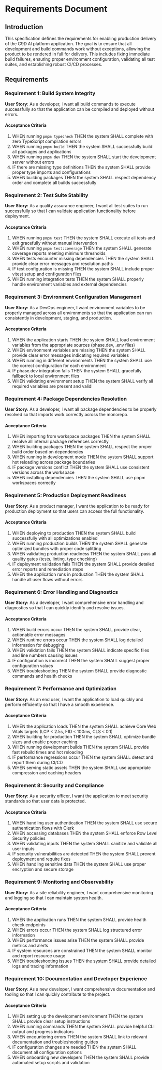 # Requirements Document

## Introduction

This specification defines the requirements for enabling production delivery of the C9D AI platform application. The goal is to ensure that all development and build commands work without exceptions, allowing the product to be rendered in full for delivery. This includes fixing immediate build failures, ensuring proper environment configuration, validating all test suites, and establishing robust CI/CD processes.

## Requirements

### Requirement 1: Build System Integrity

**User Story:** As a developer, I want all build commands to execute successfully so that the application can be compiled and deployed without errors.

#### Acceptance Criteria

1. WHEN running `pnpm typecheck` THEN the system SHALL complete with zero TypeScript compilation errors
2. WHEN running `pnpm build` THEN the system SHALL successfully build all packages and applications
3. WHEN running `pnpm dev` THEN the system SHALL start the development server without errors
4. IF there are missing type definitions THEN the system SHALL provide proper type imports and configurations
5. WHEN building packages THEN the system SHALL respect dependency order and complete all builds successfully

### Requirement 2: Test Suite Stability

**User Story:** As a quality assurance engineer, I want all test suites to run successfully so that I can validate application functionality before deployment.

#### Acceptance Criteria

1. WHEN running `pnpm test` THEN the system SHALL execute all tests and exit gracefully without manual intervention
2. WHEN running `pnpm test:coverage` THEN the system SHALL generate coverage reports meeting minimum thresholds
3. WHEN tests encounter missing dependencies THEN the system SHALL provide clear error messages and resolution paths
4. IF test configuration is missing THEN the system SHALL include proper vitest setup and configuration files
5. WHEN running integration tests THEN the system SHALL properly handle environment variables and external dependencies

### Requirement 3: Environment Configuration Management

**User Story:** As a DevOps engineer, I want environment variables to be properly managed across all environments so that the application can run consistently in development, staging, and production.

#### Acceptance Criteria

1. WHEN the application starts THEN the system SHALL load environment variables from the appropriate sources (phase.dev, .env files)
2. WHEN environment variables are missing THEN the system SHALL provide clear error messages indicating required variables
3. WHEN running in different environments THEN the system SHALL use the correct configuration for each environment
4. IF phase.dev integration fails THEN the system SHALL gracefully fallback to local environment files
5. WHEN validating environment setup THEN the system SHALL verify all required variables are present and valid

### Requirement 4: Package Dependencies Resolution

**User Story:** As a developer, I want all package dependencies to be properly resolved so that imports work correctly across the monorepo.

#### Acceptance Criteria

1. WHEN importing from workspace packages THEN the system SHALL resolve all internal package references correctly
2. WHEN building packages THEN the system SHALL respect the proper build order based on dependencies
3. WHEN running in development mode THEN the system SHALL support hot reloading across package boundaries
4. IF package versions conflict THEN the system SHALL use consistent versions across the workspace
5. WHEN installing dependencies THEN the system SHALL use pnpm workspaces correctly

### Requirement 5: Production Deployment Readiness

**User Story:** As a product manager, I want the application to be ready for production deployment so that users can access the full functionality.

#### Acceptance Criteria

1. WHEN deploying to production THEN the system SHALL build successfully with all optimizations enabled
2. WHEN running production builds THEN the system SHALL generate optimized bundles with proper code splitting
3. WHEN validating production readiness THEN the system SHALL pass all quality gates (tests, linting, type checking)
4. IF deployment validation fails THEN the system SHALL provide detailed error reports and remediation steps
5. WHEN the application runs in production THEN the system SHALL handle all user flows without errors

### Requirement 6: Error Handling and Diagnostics

**User Story:** As a developer, I want comprehensive error handling and diagnostics so that I can quickly identify and resolve issues.

#### Acceptance Criteria

1. WHEN build errors occur THEN the system SHALL provide clear, actionable error messages
2. WHEN runtime errors occur THEN the system SHALL log detailed information for debugging
3. WHEN validation fails THEN the system SHALL indicate specific files and line numbers causing issues
4. IF configuration is incorrect THEN the system SHALL suggest proper configuration values
5. WHEN troubleshooting THEN the system SHALL provide diagnostic commands and health checks

### Requirement 7: Performance and Optimization

**User Story:** As an end user, I want the application to load quickly and perform efficiently so that I have a smooth experience.

#### Acceptance Criteria

1. WHEN the application loads THEN the system SHALL achieve Core Web Vitals targets (LCP < 2.5s, FID < 100ms, CLS < 0.1)
2. WHEN building for production THEN the system SHALL optimize bundle sizes and enable proper caching
3. WHEN running development builds THEN the system SHALL provide fast rebuild times and hot reloading
4. IF performance regressions occur THEN the system SHALL detect and report them during CI/CD
5. WHEN serving static assets THEN the system SHALL use appropriate compression and caching headers

### Requirement 8: Security and Compliance

**User Story:** As a security officer, I want the application to meet security standards so that user data is protected.

#### Acceptance Criteria

1. WHEN handling user authentication THEN the system SHALL use secure authentication flows with Clerk
2. WHEN accessing databases THEN the system SHALL enforce Row Level Security policies
3. WHEN validating inputs THEN the system SHALL sanitize and validate all user inputs
4. IF security vulnerabilities are detected THEN the system SHALL prevent deployment and require fixes
5. WHEN handling sensitive data THEN the system SHALL use proper encryption and secure storage

### Requirement 9: Monitoring and Observability

**User Story:** As a site reliability engineer, I want comprehensive monitoring and logging so that I can maintain system health.

#### Acceptance Criteria

1. WHEN the application runs THEN the system SHALL provide health check endpoints
2. WHEN errors occur THEN the system SHALL log structured error information
3. WHEN performance issues arise THEN the system SHALL provide metrics and alerts
4. IF system resources are constrained THEN the system SHALL monitor and report resource usage
5. WHEN troubleshooting issues THEN the system SHALL provide detailed logs and tracing information

### Requirement 10: Documentation and Developer Experience

**User Story:** As a new developer, I want comprehensive documentation and tooling so that I can quickly contribute to the project.

#### Acceptance Criteria

1. WHEN setting up the development environment THEN the system SHALL provide clear setup instructions
2. WHEN running commands THEN the system SHALL provide helpful CLI output and progress indicators
3. WHEN encountering errors THEN the system SHALL link to relevant documentation and troubleshooting guides
4. IF configuration changes are needed THEN the system SHALL document all configuration options
5. WHEN onboarding new developers THEN the system SHALL provide automated setup scripts and validation